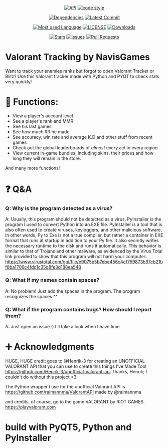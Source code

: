 <div align="center">

[![API](https://img.shields.io/badge/API-valo--api-red)](https://github.com/Henrik-3/unofficial-valorant-api)
[![code style](https://img.shields.io/badge/code%20style-black-black)](https://github.com/psf/black)
  
[![Dependencies](https://img.shields.io/librariesio/github/NavisGames/Valorant-Tracking-by-NavisGames?logo=Github)](https://github.com/NavisGames/Valorant-Tracking-by-NavisGames/pulls)
[![Latest Commit](https://img.shields.io/github/last-commit/NavisGames/Valorant-Tracking-by-NavisGames/main?logo=Github)](https://github.com/NavisGames/Valorant-Tracking-by-NavisGames/tree/main)
  
[![Most used Language](https://img.shields.io/github/languages/top/NavisGames/Valorant-Tracking-by-NavisGames)](https://github.com/NavisGames/Valorant-Tracking-by-NavisGames)
[![LICENSE](https://img.shields.io/github/license/NavisGames/Valorant-Tracking-by-NavisGames)](https://github.com/NavisGames/Valorant-Tracking-by-NavisGames/blob/main/LICENSE)
[![Downloads](https://img.shields.io/github/downloads/NavisGames/Valorant-Tracking-by-NavisGames/total)](https://github.com/NavisGames/Valorant-Tracking-by-NavisGames/releases)

[![Stars](https://img.shields.io/github/stars/NavisGames/Valorant-Tracking-by-NavisGames?logo=Github)](https://github.com/NavisGames/Valorant-Tracking-by-NavisGames/stargazers)
[![Issues](https://img.shields.io/github/issues-raw/NavisGames/Valorant-Tracking-by-NavisGames?logo=Github)](https://github.com/NavisGames/Valorant-Tracking-by-NavisGames/issues)
[![Pull Requests](https://img.shields.io/github/issues-pr-raw/NavisGames/Valorant-Tracking-by-NavisGames?logo=Github)](https://github.com/NavisGames/Valorant-Tracking-by-NavisGames/pulls)
  
</div>

# Valorant Tracking by NavisGames

Want to track your enemies ranks but forgot to open Valorant Tracker or Blitz?
Use this Valorant tracker made with Python and PYQT to check stats very quickly!

# 💠 Functions:

- View a player's account level
- See a player's rank and MMR
- See his last games
- See how much RR he made
- See accuracy, win rate and average K.D and other stuff from recent games
- Check out the global leaderboards of *almost* every act in every region
- View current in-game bundles, including skins, their prices and how long they will remain in the store.

And many more functions!

# ❓ Q&A

### Q: Why is the program detected as a virus?

A: Usually, this program should not be detected as a virus. PyInstaller is the program I used to convert Python into an EXE file. PyInstaller is a tool that is also often used to create viruses, keyloggers, and other malicious software. In other words, Py to Exe is not a true compiler, but rather a container in EXE format that runs at startup in addition to your Py file. It also secretly writes the necessary runtime to the disk and runs it automatically. This behavior is similar to that of Trojans and other malware, as evidenced by the Virus Total link provided to show that this program will not harm your computer:
https://www.virustotal.com/gui/file/e9075b5b7ebe456c4cf759873b97cb21bf8ba1706c4fdc1c35d8fe3d188ea548

### Q: What if my names contain spaces?

A: No problem! Just add the spaces in the program. The program recognizes the spaces ^^

### Q: What if the program contains bugs? How should I report them?

A: Just open an issue :) I'll take a look when I have time

# ➕ Acknowledgments

HUGE, HUGE credit goes to @Henrik-3 for creating an UNOFFICIAL VALORANT API that you can use to create this
things I've Made Too! https://github.com/Henrik-3/unofficial-valorant-api
Thanks, Henrik; I couldn't do without this project <3

The Python wrapper I use for the unofficial Valorant API is https://github.com/raimannma/ValorantAPI made by @raimannma

and credits, of course, go to the game VALORANT by RIOT GAMES. https://playvalorant.com

# build with PyQT5, Python and PyInstaller

